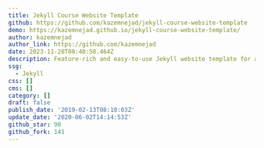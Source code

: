 ```yaml
---
title: Jekyll Course Website Template
github: https://github.com/kazemnejad/jekyll-course-website-template
demo: https://kazemnejad.github.io/jekyll-course-website-template/
author: kazemnejad
author_link: https://github.com/kazemnejad
date: 2023-11-28T08:40:58.464Z
description: Feature-rich and easy-to-use Jekyll website template for academic courses
ssg:
  - Jekyll
css: []
cms: []
category: []
draft: false
publish_date: '2019-02-13T08:10:03Z'
update_date: '2020-06-02T14:14:53Z'
github_star: 90
github_fork: 141
---
```

